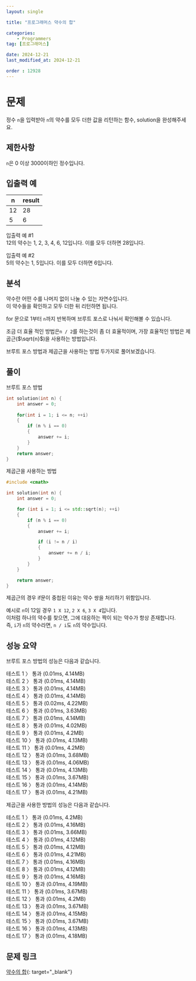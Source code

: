 ```yaml
---
layout: single

title: "프로그래머스 약수의 합"

categories:
    - Programmers
tag: [프로그래머스]

date: 2024-12-21
last_modified_at: 2024-12-21

order : 12928
---
```


# 문제

정수 `n`을 입력받아 `n`의 약수를 모두 더한 값을 리턴하는 함수, solution을 완성해주세요.

## 제한사항

`n`은 0 이상 3000이하인 정수입니다.

## 입출력 예

|n|result|
|---|---|
|12|28|
|5|6|

입출력 예 #1  
12의 약수는 1, 2, 3, 4, 6, 12입니다. 이를 모두 더하면 28입니다.

입출력 예 #2  
5의 약수는 1, 5입니다. 이를 모두 더하면 6입니다.

## 분석

약수란 어떤 수를 나머지 없이 나눌 수 있는 자연수입니다.  
이 약수들을 확인하고 모두 더한 뒤 리턴하면 됩니다.

for 문으로 1부터 `n`까지 반복하며 브루트 포스로 나눠서 확인해볼 수 있습니다.

조금 더 효율 적인 방법은``n / 2``를 하는것이 좀 더 효율적이며, 가장 효율적인 방법은 제곱근($\sqrt{n}$)을 사용하는 방법입니다.

브루트 포스 방법과 제곱근을 사용하는 방법 두가지로 풀어보겠습니다.

## 풀이

브루트 포스 방법

```cpp
int solution(int n) {
    int answer = 0;
    
    for(int i = 1; i <= n; ++i)
    {
        if (n % i == 0)
        {
            answer += i;
        }
    }
    return answer;
}
```

제곱근을 사용하는 방법

```cpp
#include <cmath>

int solution(int n) {
    int answer = 0;

    for (int i = 1; i <= std::sqrt(n); ++i)
    {
        if (n % i == 0)
        {
            answer += i;

            if (i != n / i)
            {
                answer += n / i;
            }
        }
    }

    return answer;
}
```

제곱근의 경우 if문이 중첩된 이유는 약수 쌍을 처리하기 위함입니다.

예시로 `n`이 12일 경우 ``1 X 12``, ``2 X 6``, ``3 X 4``입니다.  
이처럼 하나의 약수를 찾으면, 그에 대응하는 짝이 되는 약수가 항상 존재합니다.  
즉, `i`가 `n`의 약수라면, ``n / i``도 `n`의 약수입니다.

## 성능 요약

브루트 포스 방법의 성능은 다음과 같습니다.

테스트 1 〉	통과 (0.01ms, 4.14MB)  
테스트 2 〉	통과 (0.01ms, 4.14MB)  
테스트 3 〉	통과 (0.01ms, 4.14MB)  
테스트 4 〉	통과 (0.01ms, 4.14MB)  
테스트 5 〉	통과 (0.02ms, 4.22MB)  
테스트 6 〉	통과 (0.01ms, 3.63MB)  
테스트 7 〉	통과 (0.01ms, 4.14MB)  
테스트 8 〉	통과 (0.01ms, 4.02MB)  
테스트 9 〉	통과 (0.01ms, 4.2MB)  
테스트 10 〉 통과 (0.01ms, 4.13MB)  
테스트 11 〉 통과 (0.01ms, 4.2MB)  
테스트 12 〉 통과 (0.01ms, 3.68MB)  
테스트 13 〉 통과 (0.01ms, 4.06MB)  
테스트 14 〉 통과 (0.01ms, 4.13MB)  
테스트 15 〉 통과 (0.01ms, 3.67MB)  
테스트 16 〉 통과 (0.01ms, 4.14MB)  
테스트 17 〉 통과 (0.01ms, 4.21MB)

제곱근을 사용한 방법의 성능은 다음과 같습니다.

테스트 1 〉	통과 (0.01ms, 4.2MB)  
테스트 2 〉	통과 (0.01ms, 4.16MB)  
테스트 3 〉	통과 (0.01ms, 3.66MB)  
테스트 4 〉	통과 (0.01ms, 4.12MB)  
테스트 5 〉	통과 (0.01ms, 4.12MB)  
테스트 6 〉	통과 (0.01ms, 4.21MB)  
테스트 7 〉	통과 (0.01ms, 4.16MB)  
테스트 8 〉	통과 (0.01ms, 4.12MB)  
테스트 9 〉	통과 (0.01ms, 4.16MB)  
테스트 10 〉 통과 (0.01ms, 4.19MB)  
테스트 11 〉 통과 (0.01ms, 3.67MB)  
테스트 12 〉 통과 (0.01ms, 4.2MB)  
테스트 13 〉 통과 (0.01ms, 3.67MB)  
테스트 14 〉 통과 (0.01ms, 4.15MB)  
테스트 15 〉 통과 (0.01ms, 3.67MB)  
테스트 16 〉 통과 (0.01ms, 4.13MB)  
테스트 17 〉 통과 (0.01ms, 4.18MB)

## 문제 링크

[약수의 합](https://school.programmers.co.kr/learn/courses/30/lessons/12928){: target="_blank"}